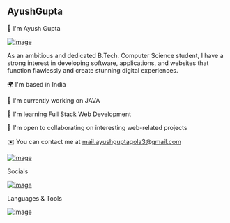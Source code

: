 ## AyushGupta
👋 I'm Ayush Gupta

[![image](https://github.com/Ayushgupta015/Ayushgupta015/assets/132714587/c98bb556-0403-4b46-a30e-8cf4cfe92b05)
](url)

As an ambitious and dedicated B.Tech. Computer Science student, I have a strong interest in developing software, applications, and websites that function flawlessly and create stunning digital experiences.

🌍 I'm based in India

🚀 I'm currently working on JAVA

🧠 I'm learning Full Stack Web Development

🤝 I'm open to collaborating on interesting web-related projects

✉️ You can contact me at mail.ayushguptagola3@gmail.com

[![image](https://github.com/Ayushgupta015/Ayushgupta015/assets/132714587/76f7b6d4-617d-4ed0-9bbd-9f18a17f2c52)
](url)


Socials

[![image](https://github.com/Ayushgupta015/Ayushgupta015/assets/132714587/91615669-0dfd-421d-9cb6-08fef3b8b9e5)
](www.linkedin.com/in/ayush-gupta-970801225)

Languages & Tools

[![image](https://github.com/Ayushgupta015/Ayushgupta015/assets/132714587/7e24acb8-28d9-4882-bed0-0cb41fa44a2d)
](url)

 
